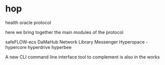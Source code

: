 # hop
health oracle protocol

here we bring together the main modules of the protocol

safeFLOW-ecs
DaMaHub Network Library
Messenger
Hyperspace - hypercore  hyperdrive hyperbee


A new CLI command line interface tool to complement is also in the works
